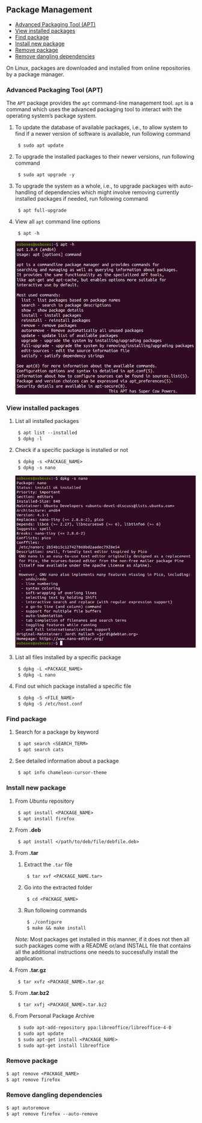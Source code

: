 ## Package Management <!-- omit in toc -->

- [Advanced Packaging Tool (APT)](#advanced-packaging-tool-apt)
- [View installed packages](#view-installed-packages)
- [Find package](#find-package)
- [Install new package](#install-new-package)
- [Remove package](#remove-package)
- [Remove dangling dependencies](#remove-dangling-dependencies)

On Linux, packages are downloaded and installed from online repositories by a package manager.

### Advanced Packaging Tool (APT)

The `APT` package provides the `apt` command-line management tool. `apt` is a command which uses the advanced packaging tool to interact with the operating system’s package system.

1. To update the database of available packages, i.e., to allow system to find if a newer version of software is available, run following command

        $ sudo apt update

2. To upgrade the installed packages to their newer versions, run following command

        $ sudo apt upgrade -y

3. To upgrade the system as a whole, i.e., to upgrade packages with auto-handling of dependencies which might involve removing currently installed packages if needed, run following command

        $ apt full-upgrade

4. View all `apt` command line options

        $ apt -h

    ![apt help](../../image/getting_started_with_linux/6_apt_help.png)

### View installed packages

1. List all installed packages 
   
        $ apt list --installed
        $ dpkg -l

2. Check if a specific package is installed or not

        $ dpkg -s <PACKAGE_NAME>
        $ dpkg -s nano

    ![Check if package is installed](../../image/getting_started_with_linux/7_pm_dpkg_s.png)

3. List all files installed by a specific package

        $ dpkg -L <PACKAGE_NAME>
        $ dpkg -L nano

4. Find out which package installed a specific file

        $ dpkg -S <FILE_NAME> 
        $ dpkg -S /etc/host.conf 

### Find package

1. Search for a package by keyword

        $ apt search <SEARCH_TERM>
        $ apt search cats

2. See detailed information about a package

        $ apt info chameleon-cursor-theme

### Install new package

1. From *Ubuntu* repository

        $ apt install <PACKAGE_NAME>
        $ apt install firefox

2. From **.deb**

        $ apt install </path/to/deb/file/debfile.deb>

3. From **.tar**

    1. Extract the `.tar` file

            $ tar xvf <PACKAGE_NAME.tar>

    2. Go into the extracted folder

            $ cd <PACKAGE_NAME>

    3. Run following commands

            $ ./configure
            $ make && make install

    *Note:* Most packages get installed in this manner, if it does not then all such packages come with a README or/and INSTALL file that contains all the additional instructions one needs to successfully install the application.

4. From **.tar.gz** 

        $ tar xvfz <PACKAGE_NAME>.tar.gz

5. From **.tar.bz2**

        $ tar xvfj <PACKAGE_NAME>.tar.bz2

6. From Personal Package Archive

        $ sudo apt-add-repository ppa:libreoffice/libreoffice-4-0
        $ sudo apt update
        $ sudo apt-get install <PACKAGE_NAME>
        $ sudo apt-get install libreoffice

### Remove package

    $ apt remove <PACKAGE_NAME>
    $ apt remove firefox

### Remove dangling dependencies

    $ apt autoremove
    $ apt remove firefox --auto-remove